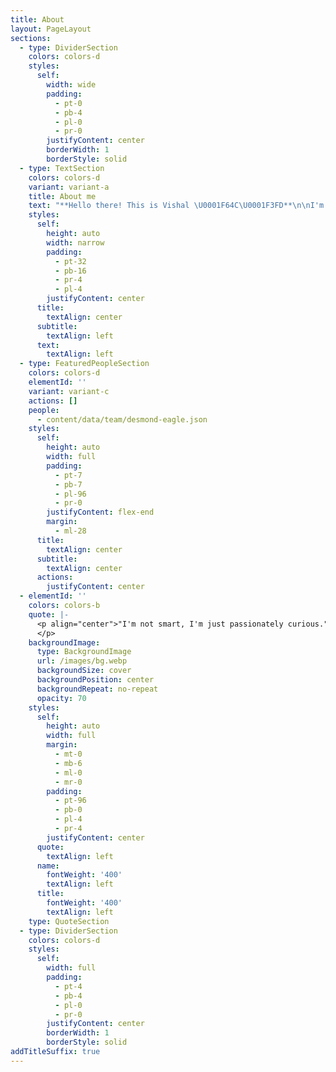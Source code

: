 ```yaml
---
title: About
layout: PageLayout
sections:
  - type: DividerSection
    colors: colors-d
    styles:
      self:
        width: wide
        padding:
          - pt-0
          - pb-4
          - pl-0
          - pr-0
        justifyContent: center
        borderWidth: 1
        borderStyle: solid
  - type: TextSection
    colors: colors-d
    variant: variant-a
    title: About me
    text: "**Hello there! This is Vishal \U0001F64C\U0001F3FD**\n\nI'm a Data Science student based in India. So yeah, I'm a data nerd, and I like sharing knowledge about Data science skills, tech and stuff.\n\nIn my free time, I like watching vlogs and listening to audiobooks. I hope to pursue my masters in Deep Learning with computer vision in focus.\n\n***and yeah, I Love Cats!!!***\n\n\n\n"
    styles:
      self:
        height: auto
        width: narrow
        padding:
          - pt-32
          - pb-16
          - pr-4
          - pl-4
        justifyContent: center
      title:
        textAlign: center
      subtitle:
        textAlign: left
      text:
        textAlign: left
  - type: FeaturedPeopleSection
    colors: colors-d
    elementId: ''
    variant: variant-c
    actions: []
    people:
      - content/data/team/desmond-eagle.json
    styles:
      self:
        height: auto
        width: full
        padding:
          - pt-7
          - pb-7
          - pl-96
          - pr-0
        justifyContent: flex-end
        margin:
          - ml-28
      title:
        textAlign: center
      subtitle:
        textAlign: center
      actions:
        justifyContent: center
  - elementId: ''
    colors: colors-b
    quote: |-
      <p align="center">"I'm not smart, I'm just passionately curious."
      </p>
    backgroundImage:
      type: BackgroundImage
      url: /images/bg.webp
      backgroundSize: cover
      backgroundPosition: center
      backgroundRepeat: no-repeat
      opacity: 70
    styles:
      self:
        height: auto
        width: full
        margin:
          - mt-0
          - mb-6
          - ml-0
          - mr-0
        padding:
          - pt-96
          - pb-0
          - pl-4
          - pr-4
        justifyContent: center
      quote:
        textAlign: left
      name:
        fontWeight: '400'
        textAlign: left
      title:
        fontWeight: '400'
        textAlign: left
    type: QuoteSection
  - type: DividerSection
    colors: colors-d
    styles:
      self:
        width: full
        padding:
          - pt-4
          - pb-4
          - pl-0
          - pr-0
        justifyContent: center
        borderWidth: 1
        borderStyle: solid
addTitleSuffix: true
---
```

